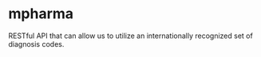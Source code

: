 # mpharma
RESTful API that can allow us to utilize an internationally recognized set of diagnosis codes.
